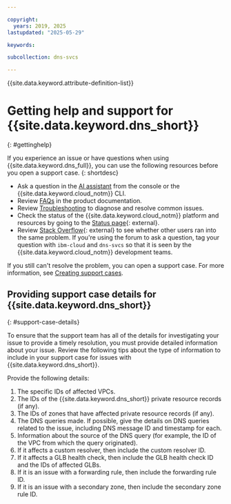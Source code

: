 ```yaml
---

copyright:
  years: 2019, 2025
lastupdated: "2025-05-29"

keywords:

subcollection: dns-svcs

---
```


{{site.data.keyword.attribute-definition-list}}

# Getting help and support for {{site.data.keyword.dns_short}}
{: #gettinghelp}

If you experience an issue or have questions when using  {{site.data.keyword.dns_full}}, you can use the following resources before you open a support case.
{: shortdesc}

* Ask a question in the [AI assistant](/docs/overview?topic=overview-ask-ai-assistant) from the console or the {{site.data.keyword.cloud_notm}} CLI.
* Review [FAQs](/docs/dns-svcs?topic=dns-svcs-frequently-asked-questions) in the product documentation.
* Review [Troubleshooting](/docs/dns-svcs?topic=dns-svcs-troubleshoot-nxdomain) to diagnose and resolve common issues.
* Check the status of the {{site.data.keyword.cloud_notm}} platform and resources by going to the [Status page](https://cloud.ibm.com/status){: external}.
* Review [Stack Overflow](https://stackoverflow.com/search?q=dns-svcs+ibm-cloud){: external} to see whether other users ran into the same problem. If you're using the forum to ask a question, tag your question with `ibm-cloud` and `dns-svcs` so that it is seen by the {{site.data.keyword.cloud_notm}} development teams.

If you still can't resolve the problem, you can open a support case. For more information, see [Creating support cases](/docs/account?topic=account-open-case&interface=ui).

## Providing support case details for {{site.data.keyword.dns_short}}
{: #support-case-details}

To ensure that the support team has all of the details for investigating your issue to provide a timely resolution, you must provide detailed information about your issue. Review the following tips about the type of information to include in your support case for issues with {{site.data.keyword.dns_short}}.

Provide the following details:

1. The specific IDs of affected VPCs.
1. The IDs of the {{site.data.keyword.dns_short}} private resource records (if any).
1. The IDs of zones that have affected private resource records (if any).
1. The DNS queries made. If possible, give the details on DNS queries related to the issue, including DNS message ID and timestamp for each.
1. Information about the source of the DNS query (for example, the ID of the VPC from which the query originated).
1. If it affects a custom resolver, then include the custom resolver ID.
1. If it affects a GLB health check, then include the GLB health check ID and the IDs of affected GLBs.
1. If it is an issue with a forwarding rule, then include the forwarding rule ID.
1. If it is an issue with a secondary zone, then include the secondary zone rule ID.
